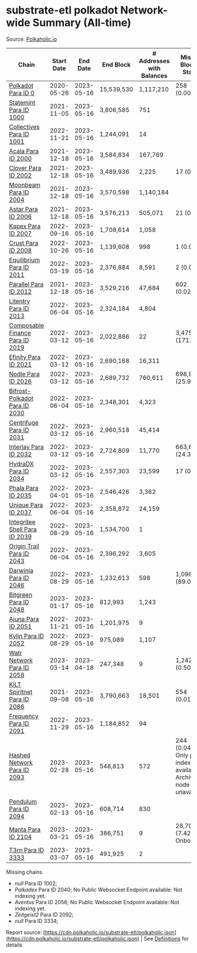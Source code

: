 # substrate-etl polkadot Network-wide Summary (All-time)

Source: [Polkaholic.io](https://polkaholic.io)


| Chain            | Start Date | End Date | End Block | # Addresses with Balances | Missing Blocks / Status |
| ---------------- | ---------- | ---------| --------- | ------------------------- | ----------------------- |
| [Polkadot Para ID 0](/polkadot/0-polkadot) | 2020-05-26 | 2023-05-16 | 15,539,530 |  1,117,210 | 258 (0.00%)  |
| [Statemint Para ID 1000](/polkadot/1000-statemint) | 2021-11-05 | 2023-05-16 | 3,806,585 |  751 |    |
| [Collectives Para ID 1001](/polkadot/1001-collectives) | 2022-11-21 | 2023-05-16 | 1,244,091 |  14 |    |
| [Acala Para ID 2000](/polkadot/2000-acala) | 2021-12-18 | 2023-05-16 | 3,584,834 |  167,769 |    |
| [Clover Para ID 2002](/polkadot/2002-clover) | 2021-12-18 | 2023-05-16 | 3,489,936 |  2,225 | 17 (0.00%)  |
| [Moonbeam Para ID 2004](/polkadot/2004-moonbeam) | 2021-12-18 | 2023-05-16 | 3,570,598 |  1,140,184 |    |
| [Astar Para ID 2006](/polkadot/2006-astar) | 2021-12-18 | 2023-05-16 | 3,576,213 |  505,071 | 21 (0.00%)  |
| [Kapex Para ID 2007](/polkadot/2007-kapex) | 2022-09-16 | 2023-05-16 | 1,708,614 |  1,058 |    |
| [Crust Para ID 2008](/polkadot/2008-crust) | 2022-10-26 | 2023-05-16 | 1,139,608 |  998 | 1 (0.00%)  |
| [Equilibrium Para ID 2011](/polkadot/2011-equilibrium) | 2022-03-19 | 2023-05-16 | 2,376,884 |  8,591 | 2 (0.00%)  |
| [Parallel Para ID 2012](/polkadot/2012-parallel) | 2021-12-18 | 2023-05-16 | 3,529,216 |  47,684 | 602 (0.02%)  |
| [Litentry Para ID 2013](/polkadot/2013-litentry) | 2022-06-04 | 2023-05-16 | 2,324,184 |  4,804 |    |
| [Composable Finance Para ID 2019](/polkadot/2019-composable) | 2022-03-12 | 2023-05-16 | 2,022,886 |  22 | 3,475,696 (171.82%)  |
| [Efinity Para ID 2021](/polkadot/2021-efinity) | 2022-03-12 | 2023-05-16 | 2,690,168 |  16,311 |    |
| [Nodle Para ID 2026](/polkadot/2026-nodle) | 2022-03-12 | 2023-05-16 | 2,689,732 |  760,611 | 698,978 (25.99%)  |
| [Bifrost-Polkadot Para ID 2030](/polkadot/2030-bifrost-dot) | 2022-06-04 | 2023-05-16 | 2,348,301 |  4,323 |    |
| [Centrifuge Para ID 2031](/polkadot/2031-centrifuge) | 2022-03-12 | 2023-05-16 | 2,960,518 |  45,414 |    |
| [Interlay Para ID 2032](/polkadot/2032-interlay) | 2022-03-12 | 2023-05-16 | 2,724,809 |  11,770 | 663,696 (24.36%)  |
| [HydraDX Para ID 2034](/polkadot/2034-hydradx) | 2022-03-12 | 2023-05-16 | 2,557,303 |  23,599 | 17 (0.00%)  |
| [Phala Para ID 2035](/polkadot/2035-phala) | 2022-04-01 | 2023-05-16 | 2,546,426 |  3,362 |    |
| [Unique Para ID 2037](/polkadot/2037-unique) | 2022-06-04 | 2023-05-16 | 2,358,872 |  24,159 |    |
| [Integritee Shell Para ID 2039](/polkadot/2039-integritee-shell) | 2022-08-29 | 2023-05-16 | 1,534,700 |  1 |    |
| [Origin Trail Para ID 2043](/polkadot/2043-origintrail) | 2022-06-04 | 2023-05-16 | 2,396,292 |  3,605 |    |
| [Darwinia Para ID 2046](/polkadot/2046-darwinia) | 2022-08-29 | 2023-05-16 | 1,232,613 |  598 | 1,098,047 (89.08%)  |
| [Bitgreen Para ID 2048](/polkadot/2048-bitgreen) | 2023-01-17 | 2023-05-16 | 812,993 |  1,243 |    |
| [Ajuna Para ID 2051](/polkadot/2051-ajuna) | 2022-11-21 | 2023-05-16 | 1,201,975 |  9 |    |
| [Kylin Para ID 2052](/polkadot/2052-kylin) | 2022-08-29 | 2023-05-16 | 975,089 |  1,107 |    |
| [Watr Network Para ID 2058](/polkadot/2058-watr) | 2023-03-14 | 2023-04-18 | 247,348 |  9 | 1,242 (0.50%)  |
| [KILT Spiritnet Para ID 2086](/polkadot/2086-kilt) | 2021-09-08 | 2023-05-16 | 3,790,663 |  18,501 | 554 (0.01%)  |
| [Frequency Para ID 2091](/polkadot/2091-frequency) | 2022-11-29 | 2023-05-16 | 1,184,852 |  94 |    |
| [Hashed Network Para ID 2093](/polkadot/2093-hashed) | 2023-02-28 | 2023-05-16 | 548,813 |  572 | 244 (0.04%) Only partial index available: Archive node unavailable |
| [Pendulum Para ID 2094](/polkadot/2094-pendulum) | 2023-02-13 | 2023-05-16 | 608,714 |  830 |    |
| [Manta Para ID 2104](/polkadot/2104-manta) | 2023-03-21 | 2023-05-16 | 386,751 |  9 | 28,703 (7.42%) Onboarding |
| [T3rn Para ID 3333](/polkadot/3333-t3rn) | 2023-03-07 | 2023-05-16 | 491,925 |  2 |    |

Missing chains


* *null* Para ID 1002; 
* *Polkadex* Para ID 2040; No Public Websocket Endpoint available: Not indexing yet.
* *Aventus* Para ID 2056; No Public Websocket Endpoint available: Not indexing yet.
* *Zeitgeist2* Para ID 2092; 
* *null* Para ID 3334; 

Report source: [https://cdn.polkaholic.io/substrate-etl/polkaholic.json](https://cdn.polkaholic.io/substrate-etl/polkaholic.json) | See [Definitions](/DEFINITIONS.md) for details
